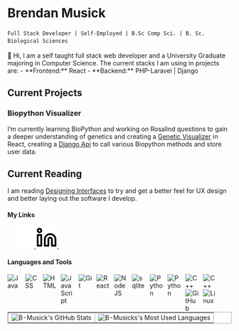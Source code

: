 <h1>Brendan Musick</h1>
<code>Full Stack Developer | Self-Employed | B.Sc Comp Sci. | B. Sc. Biological Sciences</code>

<br>
<br>
👋 Hi, I am a self taught full stack web developer and a University Graduate majoring in Computer Science. The current stacks I am using in projects are:
  - **Frontend:** React
  - **Backend:** PHP-Laravel | Django

## Current Projects
### Biopython Visualizer
I’m currently learning BioPython and working on Rosalind questions to gain a deeper understanding of genetics and creating a [Genetic Visualizer](https://github.com/B-Musick/biopython_ui) in React, creating a [Django Api](https://github.com/B-Musick/biopython-django-api) to call various Biopython methods and store user data. 

## Current Reading
I am reading [Designing Interfaces](https://www.amazon.ca/Designing-Interfaces-Patterns-Effective-Interaction/dp/1492051969/ref=asc_df_1492051969/?tag=googleshopc0c-20&linkCode=df0&hvadid=378350457287&hvpos=&hvnetw=g&hvrand=1900687042903087227&hvpone=&hvptwo=&hvqmt=&hvdev=c&hvdvcmdl=&hvlocint=&hvlocphy=9001173&hvtargid=pla-868976490226&psc=1&mcid=f95ab2f133b232c18a7682d534cfc49f) to try and get a better feel for UX design and better laying out the software I develop.

#### My Links 
&nbsp;&nbsp;
<a href="http://www.brendanmusick.com/">
<picture>
  <source media="(prefers-color-scheme: light)" srcset="images/portfolio-link.svg">
  <source media="(prefers-color-scheme: dark)" srcset="images/portfolio-dark.svg">
  <img alt="portfolio" src="images/portfolio-dark.svg">
</picture>
</a>
<a href="https://www.linkedin.com/in/brendanmusick/">
<picture>
  <source media="(prefers-color-scheme: dark)" srcset="images/linkedin-dark-mode.svg">
  <source media="(prefers-color-scheme: light)" srcset="images/linkedin-light.svg">
  <img alt="linkedin" src="images/linkedin-light.svg">
</picture>
</a>
&nbsp;&nbsp;

#### Languages and Tools
<img align="left" alt="Java" width="30px" style="padding-right:10px;" src="https://cdn.jsdelivr.net/gh/devicons/devicon/icons/java/java-original.svg"/>
<img align="left" alt="CSS" width="30px" style="padding-right:10px;" src="https://cdn.jsdelivr.net/gh/devicons/devicon/icons/css3/css3-original.svg" />
<img align="left" alt="HTML" width="30px" style="padding-right:10px;" src="https://cdn.jsdelivr.net/gh/devicons/devicon/icons/html5/html5-plain.svg" />
<img align="left" alt="JavaScript" width="30px" style="padding-right:10px;" src="https://cdn.jsdelivr.net/gh/devicons/devicon/icons/javascript/javascript-plain.svg" />
<img align="left" alt="Git" width="30px" style="padding-right:10px;" src="https://cdn.jsdelivr.net/gh/devicons/devicon/icons/git/git-original.svg" />         
<img align="left" alt="React" width="30px" style="padding-right:10px;" src="https://cdn.jsdelivr.net/gh/devicons/devicon/icons/react/react-original.svg" />
<img align="left" alt="NodeJS" width="30px" style="padding-right:10px;" src="https://cdn.jsdelivr.net/gh/devicons/devicon/icons/nodejs/nodejs-original.svg" />
<img align="left" alt="sqlite" width="30px" style="padding-right:10px;" src="https://cdn.jsdelivr.net/gh/devicons/devicon/icons/sqlite/sqlite-original.svg" />          
<img align="left" alt="Python" width="30px" style="padding-right:10px;" src="https://cdn.jsdelivr.net/gh/devicons/devicon/icons/python/python-plain.svg" />
<img align="left" alt="Python" width="30px" style="padding-right:10px;" src="https://cdn.jsdelivr.net/gh/devicons/devicon/icons/c/c-original.svg" />
<img align="left" alt="C++" width="30px" style="padding-right:10px;" src="https://cdn.jsdelivr.net/gh/devicons/devicon/icons/cplusplus/cplusplus-line.svg" />
<img align="left" alt="C++" width="30px" style="padding-right:10px;" src="https://cdn.jsdelivr.net/gh/devicons/devicon/icons/opengl/opengl-original.svg" />          
<img align="left" alt="GitHub" width="30px" style="padding-right:10px;" src="https://cdn.jsdelivr.net/gh/devicons/devicon/icons/github/github-original.svg" />
<img align="left" alt="Linux" width="30px" style="padding-right:10px;" src="https://cdn.jsdelivr.net/gh/devicons/devicon/icons/linux/linux-original.svg" />
<br>
<!-- [![website](./images/portfolio-link.svg)](http://www.brendanmusick.ca#gh-dark-mode-only)
[![website](./img/portfolio-link-dark.svg)](http://www.brendanmusick.ca#gh-light-mode-only) -->
&nbsp;&nbsp;

<!-- [![website](./images/linkedin-link.svg)](https://www.linkedin.com/in/brendanmusick/#gh-dark-mode-only) -->
&nbsp;&nbsp;
<table border="1" bordercolor="#aaa" cellspacing="0" cellpadding="0">
<tr>
  <td><img style="display:block;" width="100%" height="100%" alt="B-Musick's GitHub Stats" src="https://github-readme-stats.vercel.app/api?username=B-Musick&show_icons=true&hide_border=false&title_color=ff652f&icon_color=FFE400&bg_color=09131B&text_color=ffffff&border_color=0c1a25" /></td> 
<td><img style="display:block;" width="100%" height="100%" alt="B-Musicks's Most Used Languages" src="https://github-readme-stats.vercel.app/api/top-langs/?username=B-Musick&layout=compact" /></td>
</tr>
</table>


<!---
B-Musick/B-Musick is a ✨ special ✨ repository because its `README.md` (this file) appears on your GitHub profile.
You can click the Preview link to take a look at your changes.
--->
